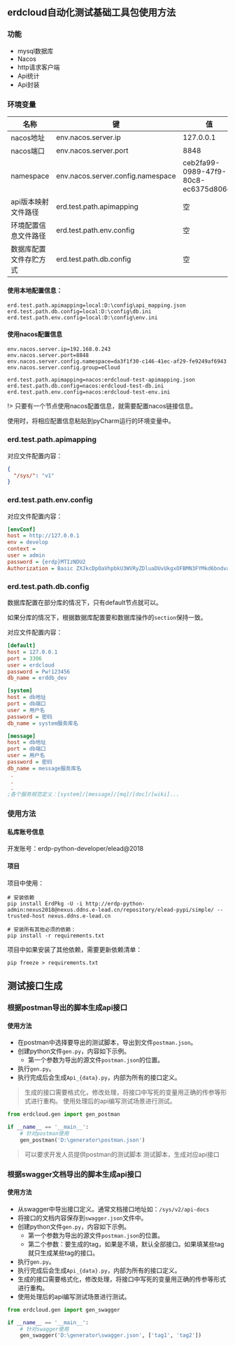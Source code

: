 ## erdcloud自动化测试基础工具包使用方法

### 功能
* mysql数据库
* Nacos
* http请求客户端
* Api统计
* Api封装


### 环境变量

| 名称 | 键 | 值 |
| --- | --- | --- |
| nacos地址 | env.nacos.server.ip | 127.0.0.1 |
| nacos端口 | env.nacos.server.port | 8848 |
| namespace | env.nacos.server.config.namespace | ceb2fa99-0989-47f9-80c8-ec6375d806c4 |
| api版本映射文件路径 | erd.test.path.apimapping | 空 | 
| 环境配置信息文件路径 | erd.test.path.env.config | 空 | 
| 数据库配置文件存贮方式 | erd.test.path.db.config | 空 | 

#### 使用本地配置信息：
```
erd.test.path.apimapping=local:D:\config\api_mapping.json
erd.test.path.db.config=local:D:\config\db.ini
erd.test.path.env.config=local:D:\config\env.ini
```

#### 使用nacos配置信息
```
env.nacos.server.ip=192.168.0.243
env.nacos.server.port=8848
env.nacos.server.config.namespace=da3f1f30-c146-41ec-af29-fe9249af6943
env.nacos.server.config.group=eCloud

erd.test.path.apimapping=nacos:erdcloud-test-apimapping.json
erd.test.path.db.config=nacos:erdcloud-test-db.ini
erd.test.path.env.config=nacos:erdcloud-test-env.ini
```
!> 只要有一个节点使用nacos配置信息，就需要配置nacos链接信息。

使用时，将相应配置信息粘贴到pyCharm运行的环境变量中。

### erd.test.path.apimapping
对应文件配置内容：
```json
{
  "/sys/": "v1"
}
```

### erd.test.path.env.config
对应文件配置内容：

```ini
[envConf]
host = http://127.0.0.1
env = develop
context =
user = admin
password = {erdp}MTIzNDU2
Authorization = Basic ZXJkcDpOaVhpbkU3WVRyZDluaDUvUkgxOFBMN3FYMkd6bndvalhmK0preWpNQ0ZUaWVVWFhHZXhtUnplQmdmbHYwdFcrSFpIQjFoZ2dkenpBaFlTK0VUdFFIUjlOSzRnWlBDaGwzUUFmWlZIRm9NVkpzTXdiNWh4c0FlZFJISnN0WGhSSFM3SlIwNXEvZFpMalpWcHFpcXJLWDk0Y2JzbFpDckt5WUx2NHRoY0hxd0k9
```

### erd.test.path.db.config

数据库配置在部分库的情况下，只有default节点就可以。

如果分库的情况下，根据数据库配置要和数据库操作的`section`保持一致。

对应文件配置内容：
```ini
[default]
host = 127.0.0.1
port = 3306
user = erdcloud
password = Pw!123456
db_name = erddb_dev

[system]
host = db地址
port = db端口
user = 用户名
password = 密码
db_name = system服务库名

[message]
host = db地址
port = db端口
user = 用户名
password = 密码
db_name = message服务库名
 .
 .
 .
;各个服务规范定义：[system]/[message]/[mq]/[doc]/[wiki]...
```

### 使用方法

#### 私库账号信息

开发账号：erdp-python-developer/elead@2018

#### 项目
项目中使用：
```shell
# 安装依赖
pip install ErdPkg -U -i http://erdp-python-admin:nexus2018@nexus.ddns.e-lead.cn/repository/elead-pypi/simple/ --trusted-host nexus.ddns.e-lead.cn

# 安装所有其他必须的依赖：
pip install -r requirements.txt

```

项目中如果安装了其他依赖，需要更新依赖清单：
```shell
pip freeze > requirements.txt
```

## 测试接口生成

### 根据postman导出的脚本生成api接口

#### 使用方法

* 在postman中选择要导出的测试脚本，导出到文件`postman.json`。
* 创建python文件`gen.py`，内容如下示例。
    * 第一个参数为导出的源文件`postman.json`的位置。
* 执行`gen.py`。
* 执行完成后会生成`Api_{data}.py`，内部为所有的接口定义。

> 生成的接口需要格式化，修改处理，将接口中写死的变量用正确的传参等形式进行重构。
> 使用处理后的api编写测试场景进行测试。

```python
from erdcloud.gen import gen_postman

if __name__ == '__main__':
    # 针对postman使用
    gen_postman('D:\generator\postman.json')
```
> 可以要求开发人员提供postman的测试脚本
> 测试脚本，生成对应api接口

### 根据swagger文档导出的脚本生成api接口

#### 使用方法

* 从swagger中导出接口定义。通常文档接口地址如：`/sys/v2/api-docs`
* 将接口的文档内容保存到`swagger.json`文件中。
* 创建python文件`gen.py`，内容如下示例。
    * 第一个参数为导出的源文件`postman.json`的位置。
    * 第二个参数：要生成的tag，如果是不填，默认全部接口。如果填某些tag就只生成某些tag的接口。
* 执行`gen.py`。
* 执行完成后会生成`Api_{data}.py`，内部为所有的接口定义。
* 生成的接口需要格式化，修改处理，将接口中写死的变量用正确的传参等形式进行重构。
* 使用处理后的api编写测试场景进行测试。

```python
from erdcloud.gen import gen_swagger

if __name__ == '__main__':
    # 针对swagger使用
    gen_swagger('D:\generator\swagger.json', ['tag1', 'tag2'])
```
